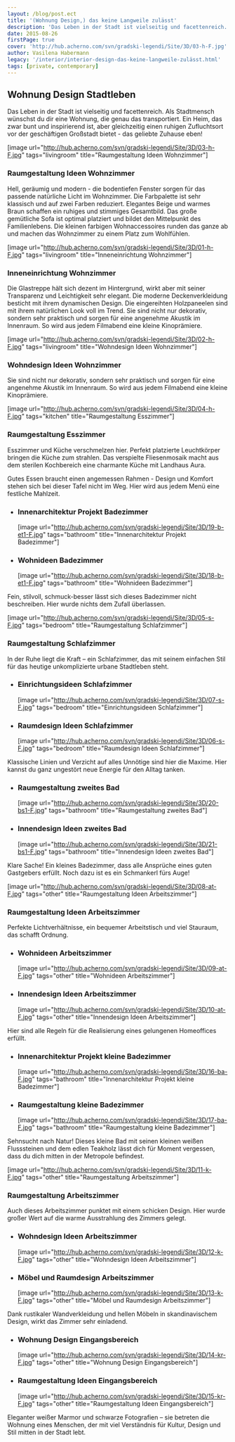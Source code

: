 ```yaml
---
layout: /blog/post.ect
title: '(Wohnung Design,) das keine Langweile zulässt'
description: 'Das Leben in der Stadt ist vielseitig und facettenreich. Als Stadtmensch wünschst du dir eine Wohnung, die genau das transportiert. Ein Heim, das zwar bunt und inspirierend ist, aber gleichzeitig einen ruhigen Zufluchtsort  vor der geschäftigen Großstadt bietet - das geliebte Zuhause eben!'
date: 2015-08-26
firstPage: true
cover: 'http://hub.acherno.com/svn/gradski-legendi/Site/3D/03-h-F.jpg'
author: Vasilena Habermann
legacy: '/interior/interior-design-das-keine-langweile-zulässt.html'
tags: [private, contemporary]
---
```

## **Wohnung Design** Stadtleben
Das Leben in der Stadt ist vielseitig und facettenreich. Als Stadtmensch wünschst du dir eine Wohnung, die genau das transportiert. Ein Heim, das zwar bunt und inspirierend ist, aber gleichzeitig einen ruhigen Zufluchtsort  vor der geschäftigen Großstadt bietet - das geliebte Zuhause eben!

[image url="http://hub.acherno.com/svn/gradski-legendi/Site/3D/03-h-F.jpg" tags="livingroom" title="Raumgestaltung Ideen Wohnzimmer"]
### Raumgestaltung Ideen **Wohnzimmer**

Hell, geräumig und modern - die bodentiefen Fenster sorgen für das passende natürliche Licht im Wohnzimmer. Die Farbpalette ist sehr klassisch und auf zwei Farben reduziert. Elegantes Beige und warmes Braun schaffen ein ruhiges und stimmiges Gesamtbild. Das große gemütliche Sofa ist optimal platziert und bildet den Mittelpunkt des Familienlebens. Die kleinen farbigen Wohnaccessoires runden das ganze ab und machen das Wohnzimmer zu einem Platz zum Wohlfühlen. 

[image url="http://hub.acherno.com/svn/gradski-legendi/Site/3D/01-h-F.jpg" tags="livingroom" title="Inneneinrichtung Wohnzimmer"]
### Inneneinrichtung **Wohnzimmer**

Die Glastreppe hält sich dezent im Hintergrund, wirkt aber mit seiner Transparenz und Leichtigkeit sehr elegant. Die moderne Deckenverkleidung besticht mit ihrem dynamischen Design. Die eingereihten Holzpaneelen sind mit ihrem natürlichen Look voll im Trend. Sie sind nicht nur dekorativ, sondern sehr praktisch und sorgen für eine angenehme Akustik im Innenraum.  So wird aus jedem Filmabend eine kleine Kinoprämiere.

[image url="http://hub.acherno.com/svn/gradski-legendi/Site/3D/02-h-F.jpg" tags="livingroom" title="Wohndesign Ideen Wohnzimmer"]
### Wohndesign Ideen **Wohnzimmer**

Sie sind nicht nur dekorativ, sondern sehr praktisch und sorgen für eine angenehme Akustik im Innenraum. So wird aus jedem Filmabend eine kleine Kinoprämiere.

[image url="http://hub.acherno.com/svn/gradski-legendi/Site/3D/04-h-F.jpg" tags="kitchen" title="Raumgestaltung Esszimmer"]
### Raumgestaltung **Esszimmer**

Esszimmer und Küche verschmelzen hier. Perfekt platzierte Leuchtkörper bringen die Küche zum strahlen. Das verspielte Fliesenmosaik macht aus dem sterilen Kochbereich eine charmante Küche mit Landhaus Aura.  

Gutes Essen braucht einen angemessen Rahmen - Design und Komfort stehen sich bei dieser Tafel nicht im Weg. Hier wird aus jedem Menü eine festliche Mahlzeit.

-   ### Innenarchitektur Projekt **Badezimmer**
    [image url="http://hub.acherno.com/svn/gradski-legendi/Site/3D/19-b-et1-F.jpg" tags="bathroom" title="Innenarchitektur Projekt Badezimmer"]
-   ### Wohnideen **Badezimmer**
    [image url="http://hub.acherno.com/svn/gradski-legendi/Site/3D/18-b-et1-F.jpg" tags="bathroom" title="Wohnideen Badezimmer"]

Fein, stilvoll, schmuck-besser lässt sich dieses Badezimmer nicht beschreiben. Hier wurde nichts dem Zufall überlassen.    

[image url="http://hub.acherno.com/svn/gradski-legendi/Site/3D/05-s-F.jpg" tags="bedroom" title="Raumgestaltung Schlafzimmer"]
### Raumgestaltung **Schlafzimmer**

In der Ruhe liegt die Kraft –  ein Schlafzimmer, das mit seinem einfachen Stil für das heutige unkomplizierte urbane Stadtleben steht. 

-   ### Einrichtungsideen **Schlafzimmer**
    [image url="http://hub.acherno.com/svn/gradski-legendi/Site/3D/07-s-F.jpg" tags="bedroom" title="Einrichtungsideen Schlafzimmer"]
-   ### Raumdesign Ideen **Schlafzimmer**
    [image url="http://hub.acherno.com/svn/gradski-legendi/Site/3D/06-s-F.jpg" tags="bedroom" title="Raumdesign Ideen Schlafzimmer"]

Klassische Linien und Verzicht auf alles Unnötige sind hier die Maxime. Hier kannst du ganz ungestört neue Energie für den Alltag tanken. 

-   ### Raumgestaltung **zweites Bad**
    [image url="http://hub.acherno.com/svn/gradski-legendi/Site/3D/20-bs1-F.jpg" tags="bathroom" title="Raumgestaltung zweites Bad"]
-   ### Innendesign Ideen **zweites Bad**
    [image url="http://hub.acherno.com/svn/gradski-legendi/Site/3D/21-bs1-F.jpg" tags="bathroom" title="Innendesign Ideen zweites Bad"]

Klare Sache! Ein kleines Badezimmer, dass alle Ansprüche eines guten Gastgebers erfüllt. Noch dazu ist es ein Schmankerl fürs Auge!

[image url="http://hub.acherno.com/svn/gradski-legendi/Site/3D/08-at-F.jpg" tags="other" title="Raumgestaltung Ideen Arbeitszimmer"]
### Raumgestaltung Ideen **Arbeitszimmer**

Perfekte Lichtverhältnisse, ein bequemer Arbeitstisch und viel Stauraum, das schafft Ordnung.

-   ### Wohnideen **Arbeitszimmer**
    [image url="http://hub.acherno.com/svn/gradski-legendi/Site/3D/09-at-F.jpg" tags="other" title="Wohnideen Arbeitszimmer"]
-   ### Innendesign Ideen **Arbeitszimmer** 
    [image url="http://hub.acherno.com/svn/gradski-legendi/Site/3D/10-at-F.jpg" tags="other" title="Innendesign Ideen Arbeitszimmer"]

Hier sind alle Regeln für die Realisierung eines gelungenen Homeoffices erfüllt.

-   ### Innenarchitektur Projekt **kleine Badezimmer**
    [image url="http://hub.acherno.com/svn/gradski-legendi/Site/3D/16-ba-F.jpg" tags="bathroom" title="Innenarchitektur Projekt kleine Badezimmer"]
-   ### Raumgestaltung **kleine Badezimmer**
    [image url="http://hub.acherno.com/svn/gradski-legendi/Site/3D/17-ba-F.jpg" tags="bathroom" title="Raumgestaltung kleine Badezimmer"]

Sehnsucht nach Natur! Dieses kleine Bad mit seinen kleinen weißen Flusssteinen und dem edlen Teakholz lässt dich für Moment vergessen, dass du dich mitten in der Metropole befindest.

[image url="http://hub.acherno.com/svn/gradski-legendi/Site/3D/11-k-F.jpg" tags="other" title="Raumgestaltung Arbeitszimmer"]
### Raumgestaltung **Arbeitszimmer**

Auch dieses Arbeitszimmer punktet mit einem schicken Design. Hier wurde großer Wert auf die warme Ausstrahlung des Zimmers gelegt.

-   ### Wohndesign Ideen **Arbeitszimmer**
    [image url="http://hub.acherno.com/svn/gradski-legendi/Site/3D/12-k-F.jpg" tags="other" title="Wohndesign Ideen Arbeitszimmer"]
-   ### Möbel und Raumdesign **Arbeitszimmer**
    [image url="http://hub.acherno.com/svn/gradski-legendi/Site/3D/13-k-F.jpg" tags="other" title="Möbel und Raumdesign Arbeitszimmer"]

Dank rustikaler Wandverkleidung und hellen Möbeln in skandinavischem Design, wirkt das Zimmer sehr einladend.

-   ### Wohnung Design **Eingangsbereich**
    [image url="http://hub.acherno.com/svn/gradski-legendi/Site/3D/14-kr-F.jpg" tags="other" title="Wohnung Design Eingangsbereich"]
-   ### Raumgestaltung Ideen **Eingangsbereich**
    [image url="http://hub.acherno.com/svn/gradski-legendi/Site/3D/15-kr-F.jpg" tags="other" title="Raumgestaltung Ideen Eingangsbereich"]

Eleganter weißer Marmor und schwarze Fotografien – sie betreten die Wohnung eines Menschen, der mit viel Verständnis für Kultur, Design und Stil mitten in der Stadt lebt.